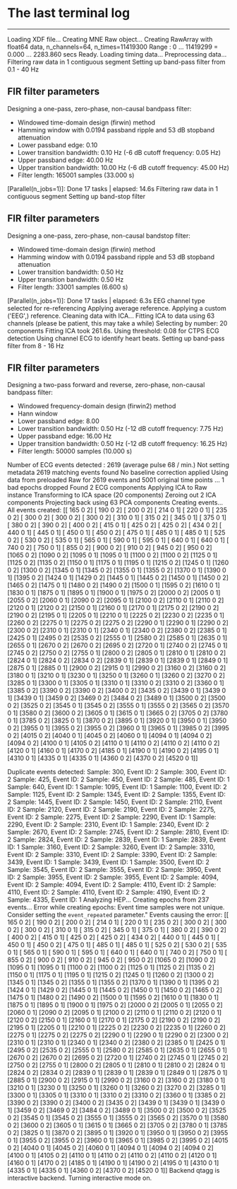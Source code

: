 # The last terminal log

--------------------

Loading XDF file...
Creating MNE Raw object...
Creating RawArray with float64 data, n_channels=64, n_times=11419300
    Range : 0 ... 11419299 =      0.000 ...  2283.860 secs
Ready.
Loading timing data...
Preprocessing data...
Filtering raw data in 1 contiguous segment
Setting up band-pass filter from 0.1 - 40 Hz

FIR filter parameters
---------------------
Designing a one-pass, zero-phase, non-causal bandpass filter:
- Windowed time-domain design (firwin) method
- Hamming window with 0.0194 passband ripple and 53 dB stopband attenuation
- Lower passband edge: 0.10
- Lower transition bandwidth: 0.10 Hz (-6 dB cutoff frequency: 0.05 Hz)
- Upper passband edge: 40.00 Hz
- Upper transition bandwidth: 10.00 Hz (-6 dB cutoff frequency: 45.00 Hz)
- Filter length: 165001 samples (33.000 s)

[Parallel(n_jobs=1)]: Done  17 tasks      | elapsed:   14.6s
Filtering raw data in 1 contiguous segment
Setting up band-stop filter

FIR filter parameters
---------------------
Designing a one-pass, zero-phase, non-causal bandstop filter:
- Windowed time-domain design (firwin) method
- Hamming window with 0.0194 passband ripple and 53 dB stopband attenuation
- Lower transition bandwidth: 0.50 Hz
- Upper transition bandwidth: 0.50 Hz
- Filter length: 33001 samples (6.600 s)

[Parallel(n_jobs=1)]: Done  17 tasks      | elapsed:    6.3s
EEG channel type selected for re-referencing
Applying average reference.
Applying a custom ('EEG',) reference.
Cleaning data with ICA...
Fitting ICA to data using 63 channels (please be patient, this may take a while)
Selecting by number: 20 components
Fitting ICA took 261.6s.
Using threshold: 0.08 for CTPS ECG detection
Using channel ECG to identify heart beats.
Setting up band-pass filter from 8 - 16 Hz

FIR filter parameters
---------------------
Designing a two-pass forward and reverse, zero-phase, non-causal bandpass filter:
- Windowed frequency-domain design (firwin2) method
- Hann window
- Lower passband edge: 8.00
- Lower transition bandwidth: 0.50 Hz (-12 dB cutoff frequency: 7.75 Hz)
- Upper passband edge: 16.00 Hz
- Upper transition bandwidth: 0.50 Hz (-12 dB cutoff frequency: 16.25 Hz)
- Filter length: 50000 samples (10.000 s)

Number of ECG events detected : 2619 (average pulse 68 / min.)
Not setting metadata
2619 matching events found
No baseline correction applied
Using data from preloaded Raw for 2619 events and 5001 original time points ...
1 bad epochs dropped
Found 2 ECG components
Applying ICA to Raw instance
    Transforming to ICA space (20 components)
    Zeroing out 2 ICA components
    Projecting back using 63 PCA components
Creating events...
All events created:
[[ 165    0    2]
 [ 190    0    2]
 [ 200    0    2]
 [ 214    0    1]
 [ 220    0    1]
 [ 235    0    2]
 [ 300    0    2]
 [ 300    0    2]
 [ 300    0    2]
 [ 310    0    1]
 [ 315    0    2]
 [ 345    0    1]
 [ 375    0    1]
 [ 380    0    2]
 [ 390    0    2]
 [ 400    0    2]
 [ 415    0    1]
 [ 425    0    2]
 [ 425    0    2]
 [ 434    0    2]
 [ 440    0    1]
 [ 445    0    1]
 [ 450    0    1]
 [ 450    0    2]
 [ 475    0    1]
 [ 485    0    1]
 [ 485    0    1]
 [ 525    0    2]
 [ 530    0    2]
 [ 535    0    1]
 [ 565    0    1]
 [ 590    0    1]
 [ 595    0    1]
 [ 640    0    1]
 [ 640    0    1]
 [ 740    0    2]
 [ 750    0    1]
 [ 855    0    2]
 [ 900    0    2]
 [ 910    0    2]
 [ 945    0    2]
 [ 950    0    2]
 [1065    0    2]
 [1090    0    2]
 [1095    0    1]
 [1095    0    1]
 [1100    0    2]
 [1100    0    2]
 [1125    0    1]
 [1125    0    2]
 [1135    0    2]
 [1150    0    1]
 [1175    0    1]
 [1195    0    1]
 [1215    0    2]
 [1245    0    1]
 [1260    0    2]
 [1300    0    2]
 [1345    0    1]
 [1345    0    2]
 [1355    0    1]
 [1355    0    2]
 [1370    0    1]
 [1390    0    1]
 [1395    0    2]
 [1424    0    1]
 [1429    0    2]
 [1445    0    1]
 [1445    0    2]
 [1450    0    1]
 [1450    0    2]
 [1465    0    2]
 [1475    0    1]
 [1480    0    2]
 [1490    0    2]
 [1500    0    1]
 [1595    0    2]
 [1610    0    1]
 [1830    0    1]
 [1875    0    1]
 [1895    0    1]
 [1900    0    1]
 [1975    0    2]
 [2000    0    2]
 [2005    0    1]
 [2055    0    2]
 [2060    0    1]
 [2090    0    2]
 [2095    0    1]
 [2100    0    2]
 [2110    0    1]
 [2110    0    2]
 [2120    0    1]
 [2120    0    2]
 [2150    0    1]
 [2160    0    1]
 [2170    0    1]
 [2175    0    2]
 [2190    0    2]
 [2190    0    2]
 [2195    0    1]
 [2205    0    1]
 [2210    0    1]
 [2225    0    2]
 [2230    0    2]
 [2235    0    1]
 [2260    0    2]
 [2275    0    1]
 [2275    0    2]
 [2275    0    2]
 [2290    0    1]
 [2290    0    1]
 [2290    0    2]
 [2300    0    2]
 [2310    0    1]
 [2310    0    1]
 [2340    0    1]
 [2340    0    2]
 [2380    0    2]
 [2385    0    1]
 [2425    0    1]
 [2495    0    2]
 [2535    0    2]
 [2555    0    1]
 [2580    0    2]
 [2585    0    1]
 [2635    0    1]
 [2655    0    1]
 [2670    0    2]
 [2670    0    2]
 [2695    0    2]
 [2720    0    1]
 [2740    0    2]
 [2745    0    1]
 [2745    0    2]
 [2750    0    2]
 [2755    0    1]
 [2800    0    2]
 [2805    0    1]
 [2810    0    1]
 [2810    0    2]
 [2824    0    1]
 [2824    0    2]
 [2834    0    2]
 [2839    0    1]
 [2839    0    1]
 [2839    0    1]
 [2849    0    1]
 [2875    0    1]
 [2885    0    1]
 [2900    0    2]
 [2915    0    1]
 [2990    0    2]
 [3160    0    2]
 [3160    0    2]
 [3180    0    1]
 [3210    0    1]
 [3230    0    1]
 [3250    0    1]
 [3260    0    1]
 [3260    0    2]
 [3270    0    2]
 [3285    0    1]
 [3300    0    1]
 [3305    0    1]
 [3310    0    1]
 [3310    0    2]
 [3310    0    2]
 [3360    0    1]
 [3385    0    2]
 [3390    0    2]
 [3390    0    2]
 [3400    0    2]
 [3435    0    2]
 [3439    0    1]
 [3439    0    1]
 [3439    0    1]
 [3459    0    2]
 [3469    0    2]
 [3484    0    2]
 [3489    0    1]
 [3500    0    2]
 [3500    0    2]
 [3525    0    2]
 [3545    0    1]
 [3545    0    2]
 [3555    0    1]
 [3555    0    2]
 [3565    0    2]
 [3570    0    1]
 [3580    0    2]
 [3600    0    2]
 [3605    0    1]
 [3615    0    1]
 [3665    0    2]
 [3705    0    2]
 [3780    0    1]
 [3785    0    2]
 [3825    0    1]
 [3870    0    2]
 [3895    0    1]
 [3920    0    1]
 [3950    0    1]
 [3950    0    2]
 [3955    0    1]
 [3955    0    2]
 [3955    0    2]
 [3960    0    1]
 [3965    0    1]
 [3985    0    2]
 [3995    0    2]
 [4015    0    2]
 [4040    0    1]
 [4045    0    2]
 [4060    0    1]
 [4094    0    1]
 [4094    0    2]
 [4094    0    2]
 [4100    0    1]
 [4105    0    2]
 [4110    0    1]
 [4110    0    2]
 [4110    0    2]
 [4110    0    2]
 [4120    0    1]
 [4160    0    1]
 [4170    0    2]
 [4185    0    1]
 [4190    0    1]
 [4190    0    2]
 [4195    0    1]
 [4310    0    1]
 [4335    0    1]
 [4335    0    1]
 [4360    0    2]
 [4370    0    2]
 [4520    0    1]]

Duplicate events detected:
Sample: 300, Event ID: 2
Sample: 300, Event ID: 2
Sample: 425, Event ID: 2
Sample: 450, Event ID: 2
Sample: 485, Event ID: 1
Sample: 640, Event ID: 1
Sample: 1095, Event ID: 1
Sample: 1100, Event ID: 2
Sample: 1125, Event ID: 2
Sample: 1345, Event ID: 2
Sample: 1355, Event ID: 2
Sample: 1445, Event ID: 2
Sample: 1450, Event ID: 2
Sample: 2110, Event ID: 2
Sample: 2120, Event ID: 2
Sample: 2190, Event ID: 2
Sample: 2275, Event ID: 2
Sample: 2275, Event ID: 2
Sample: 2290, Event ID: 1
Sample: 2290, Event ID: 2
Sample: 2310, Event ID: 1
Sample: 2340, Event ID: 2
Sample: 2670, Event ID: 2
Sample: 2745, Event ID: 2
Sample: 2810, Event ID: 2
Sample: 2824, Event ID: 2
Sample: 2839, Event ID: 1
Sample: 2839, Event ID: 1
Sample: 3160, Event ID: 2
Sample: 3260, Event ID: 2
Sample: 3310, Event ID: 2
Sample: 3310, Event ID: 2
Sample: 3390, Event ID: 2
Sample: 3439, Event ID: 1
Sample: 3439, Event ID: 1
Sample: 3500, Event ID: 2
Sample: 3545, Event ID: 2
Sample: 3555, Event ID: 2
Sample: 3950, Event ID: 2
Sample: 3955, Event ID: 2
Sample: 3955, Event ID: 2
Sample: 4094, Event ID: 2
Sample: 4094, Event ID: 2
Sample: 4110, Event ID: 2
Sample: 4110, Event ID: 2
Sample: 4110, Event ID: 2
Sample: 4190, Event ID: 2
Sample: 4335, Event ID: 1
Analyzing HEP...
Creating epochs from 237 events...
Error while creating epochs: Event time samples were not unique. Consider setting the `event_repeated` parameter."
Events causing the error:
[[ 165    0    2]
 [ 190    0    2]
 [ 200    0    2]
 [ 214    0    1]
 [ 220    0    1]
 [ 235    0    2]
 [ 300    0    2]
 [ 300    0    2]
 [ 300    0    2]
 [ 310    0    1]
 [ 315    0    2]
 [ 345    0    1]
 [ 375    0    1]
 [ 380    0    2]
 [ 390    0    2]
 [ 400    0    2]
 [ 415    0    1]
 [ 425    0    2]
 [ 425    0    2]
 [ 434    0    2]
 [ 440    0    1]
 [ 445    0    1]
 [ 450    0    1]
 [ 450    0    2]
 [ 475    0    1]
 [ 485    0    1]
 [ 485    0    1]
 [ 525    0    2]
 [ 530    0    2]
 [ 535    0    1]
 [ 565    0    1]
 [ 590    0    1]
 [ 595    0    1]
 [ 640    0    1]
 [ 640    0    1]
 [ 740    0    2]
 [ 750    0    1]
 [ 855    0    2]
 [ 900    0    2]
 [ 910    0    2]
 [ 945    0    2]
 [ 950    0    2]
 [1065    0    2]
 [1090    0    2]
 [1095    0    1]
 [1095    0    1]
 [1100    0    2]
 [1100    0    2]
 [1125    0    1]
 [1125    0    2]
 [1135    0    2]
 [1150    0    1]
 [1175    0    1]
 [1195    0    1]
 [1215    0    2]
 [1245    0    1]
 [1260    0    2]
 [1300    0    2]
 [1345    0    1]
 [1345    0    2]
 [1355    0    1]
 [1355    0    2]
 [1370    0    1]
 [1390    0    1]
 [1395    0    2]
 [1424    0    1]
 [1429    0    2]
 [1445    0    1]
 [1445    0    2]
 [1450    0    1]
 [1450    0    2]
 [1465    0    2]
 [1475    0    1]
 [1480    0    2]
 [1490    0    2]
 [1500    0    1]
 [1595    0    2]
 [1610    0    1]
 [1830    0    1]
 [1875    0    1]
 [1895    0    1]
 [1900    0    1]
 [1975    0    2]
 [2000    0    2]
 [2005    0    1]
 [2055    0    2]
 [2060    0    1]
 [2090    0    2]
 [2095    0    1]
 [2100    0    2]
 [2110    0    1]
 [2110    0    2]
 [2120    0    1]
 [2120    0    2]
 [2150    0    1]
 [2160    0    1]
 [2170    0    1]
 [2175    0    2]
 [2190    0    2]
 [2190    0    2]
 [2195    0    1]
 [2205    0    1]
 [2210    0    1]
 [2225    0    2]
 [2230    0    2]
 [2235    0    1]
 [2260    0    2]
 [2275    0    1]
 [2275    0    2]
 [2275    0    2]
 [2290    0    1]
 [2290    0    1]
 [2290    0    2]
 [2300    0    2]
 [2310    0    1]
 [2310    0    1]
 [2340    0    1]
 [2340    0    2]
 [2380    0    2]
 [2385    0    1]
 [2425    0    1]
 [2495    0    2]
 [2535    0    2]
 [2555    0    1]
 [2580    0    2]
 [2585    0    1]
 [2635    0    1]
 [2655    0    1]
 [2670    0    2]
 [2670    0    2]
 [2695    0    2]
 [2720    0    1]
 [2740    0    2]
 [2745    0    1]
 [2745    0    2]
 [2750    0    2]
 [2755    0    1]
 [2800    0    2]
 [2805    0    1]
 [2810    0    1]
 [2810    0    2]
 [2824    0    1]
 [2824    0    2]
 [2834    0    2]
 [2839    0    1]
 [2839    0    1]
 [2839    0    1]
 [2849    0    1]
 [2875    0    1]
 [2885    0    1]
 [2900    0    2]
 [2915    0    1]
 [2990    0    2]
 [3160    0    2]
 [3160    0    2]
 [3180    0    1]
 [3210    0    1]
 [3230    0    1]
 [3250    0    1]
 [3260    0    1]
 [3260    0    2]
 [3270    0    2]
 [3285    0    1]
 [3300    0    1]
 [3305    0    1]
 [3310    0    1]
 [3310    0    2]
 [3310    0    2]
 [3360    0    1]
 [3385    0    2]
 [3390    0    2]
 [3390    0    2]
 [3400    0    2]
 [3435    0    2]
 [3439    0    1]
 [3439    0    1]
 [3439    0    1]
 [3459    0    2]
 [3469    0    2]
 [3484    0    2]
 [3489    0    1]
 [3500    0    2]
 [3500    0    2]
 [3525    0    2]
 [3545    0    1]
 [3545    0    2]
 [3555    0    1]
 [3555    0    2]
 [3565    0    2]
 [3570    0    1]
 [3580    0    2]
 [3600    0    2]
 [3605    0    1]
 [3615    0    1]
 [3665    0    2]
 [3705    0    2]
 [3780    0    1]
 [3785    0    2]
 [3825    0    1]
 [3870    0    2]
 [3895    0    1]
 [3920    0    1]
 [3950    0    1]
 [3950    0    2]
 [3955    0    1]
 [3955    0    2]
 [3955    0    2]
 [3960    0    1]
 [3965    0    1]
 [3985    0    2]
 [3995    0    2]
 [4015    0    2]
 [4040    0    1]
 [4045    0    2]
 [4060    0    1]
 [4094    0    1]
 [4094    0    2]
 [4094    0    2]
 [4100    0    1]
 [4105    0    2]
 [4110    0    1]
 [4110    0    2]
 [4110    0    2]
 [4110    0    2]
 [4120    0    1]
 [4160    0    1]
 [4170    0    2]
 [4185    0    1]
 [4190    0    1]
 [4190    0    2]
 [4195    0    1]
 [4310    0    1]
 [4335    0    1]
 [4335    0    1]
 [4360    0    2]
 [4370    0    2]
 [4520    0    1]]
Backend qtagg is interactive backend. Turning interactive mode on.

